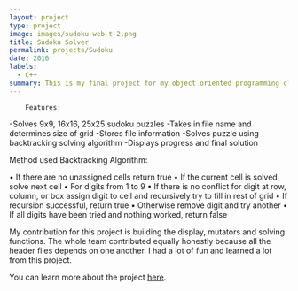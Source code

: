 ```yaml
---
layout: project
type: project
image: images/sudoku-web-t-2.png
title: Sudoku Solver
permalink: projects/Sudoku
date: 2016
labels:
  - C++
summary: This is my final project for my object oriented programming class and it is a Sudoku solver.
---
```


<div class="ui embed" data-source="vimeo" data-id="200444415" >
</div>

        Features:
-Solves 9x9, 16x16, 25x25 sudoku puzzles
-Takes in file name and determines size of grid
-Stores file information
-Solves puzzle using backtracking solving algorithm
-Displays progress and final solution

Method used Backtracking Algorithm:

• If there are no unassigned cells return true
• If the current cell is solved, solve next cell
• For digits from 1 to 9
• If there is no conflict for digit at row, column, or box assign digit to   cell and recursively try to fill in rest of grid
• If recursion successful, return true
• Otherwise remove digit and try another
• If all digits have been tried and nothing worked, return false

My contribution for this project is building the display, mutators and solving functions. The whole team contributed equally honestly because all the header files depends on one another. I had a lot of fun and learned a lot from this project.



You can learn more about the project [here](https://github.com/LamAnhProj/Sudoku).



